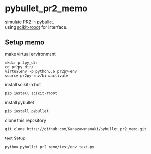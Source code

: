 # pybullet_pr2_memo
simulate PR2 in pybullet.  
using [scikit-robot](https://scikit-robot.readthedocs.io/en/latest/) for interface.  

## Setup memo
make virtual environment  
```
mkdir pr2py_dir
cd pr2py_dir/
virtualenv -p python3.6 pr2py-env
source pr2py-env/bin/activate
```
install scikit-robot
```
pip install scikit-robot
```
install pybullet
```
pip install pybullet
```
clone this repository
```
git clone https://github.com/Kanazawanaoaki/pybullet_pr2_memo.git
```

test Setup
```
python pybullet_pr2_memo/test/env_test.py
```
